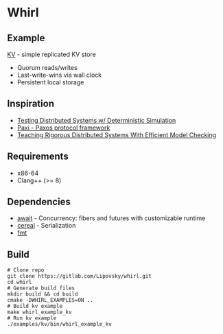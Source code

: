 # Whirl 

## Example

[KV](https://gitlab.com/Lipovsky/whirl/-/blob/master/examples/kv/main.cpp) - simple replicated KV store

- Quorum reads/writes
- Last-write-wins via wall clock
- Persistent local storage

## Inspiration

- [Testing Distributed Systems w/ Deterministic Simulation](https://www.youtube.com/watch?v=4fFDFbi3toc)
- [Paxi - Paxos protocol framework](https://github.com/ailidani/paxi)
- [Teaching Rigorous Distributed Systems With Efficient Model Checking](https://ellismichael.com/papers/dslabs-eurosys19.pdf)

## Requirements

- x86-64
- Clang++ (>= 8)

## Dependencies

- [await](https://gitlab.com/Lipovsky/await) - Concurrency: fibers and futures with customizable runtime
- [cereal](https://github.com/USCiLab/cereal) - Serialization
- [fmt](https://github.com/fmtlib/fmt)

## Build

```shell
# Clone repo
git clone https://gitlab.com/Lipovsky/whirl.git 
cd whirl
# Generate build files
mkdir build && cd build
cmake -DWHIRL_EXAMPLES=ON ..
# Build kv example
make whirl_example_kv
# Run kv example
./examples/kv/bin/whirl_example_kv